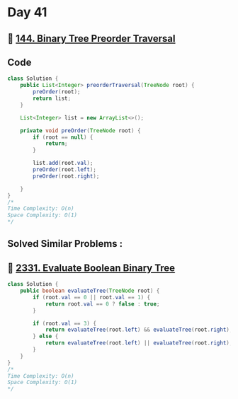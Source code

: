 # Day 41

## 🔗 [144. Binary Tree Preorder Traversal](https://leetcode.com/problems/binary-tree-preorder-traversal/)

## Code

```java
class Solution {
    public List<Integer> preorderTraversal(TreeNode root) {
        preOrder(root);
        return list;
    }

    List<Integer> list = new ArrayList<>();

    private void preOrder(TreeNode root) {
        if (root == null) {
            return;
        }

        list.add(root.val);
        preOrder(root.left);
        preOrder(root.right);

    }
}
/*
Time Complexity: O(n)
Space Complexity: O(1)
*/
```

## Solved Similar Problems :

## 🔗 [2331. Evaluate Boolean Binary Tree](https://leetcode.com/problems/evaluate-boolean-binary-tree/description/)

```java
class Solution {
    public boolean evaluateTree(TreeNode root) {
        if (root.val == 0 || root.val == 1) {
            return root.val == 0 ? false : true;
        }

        if (root.val == 3) {
            return evaluateTree(root.left) && evaluateTree(root.right);
        } else {
            return evaluateTree(root.left) || evaluateTree(root.right);
        }
    }
}
/*
Time Complexity: O(n)
Space Complexity: O(1)
*/
```
